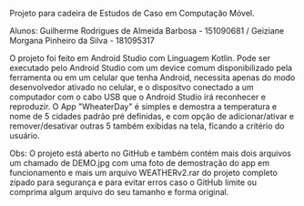 Projeto para cadeira de Estudos de Caso em Computação Móvel.

Alunos: Guilherme Rodrigues de Almeida Barbosa - 151090681 / Geiziane Morgana Pinheiro da Silva - 181095317

   O projeto foi feito em Android Studio com Linguagem Kotlin.
   Pode ser executado pelo Android Studio com um device comum disponibilizado pela ferramenta ou em um celular que tenha Android,
   necessita apenas do modo desenvolvedor ativado no celular, e o dispositvo conectado a um computador com o cabo USB que o Android Studio irá reconhecer e reproduzir.
   O App "WheaterDay" é simples e demostra a temperatura e nome de 5 cidades padrão pré definidas, e com opção de adicionar/ativar e 
   remover/desativar outras 5 também exibidas na tela, ficando a critério do usuário.
   
   Obs: O projeto está aberto no GitHub e também contém mais dois arquivos um chamado de DEMO.jpg com uma foto de demostração do app em funcionamento e mais um arquivo WEATHERv2.rar do projeto completo zipado para segurança e para evitar erros caso o GitHub limite ou comprima algum arquivo do seu tamanho e forma original.
